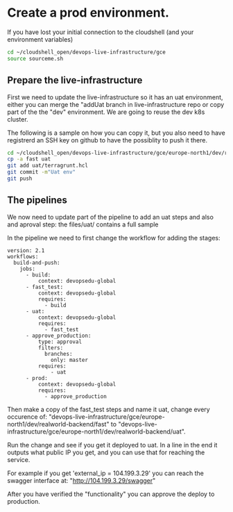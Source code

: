 # Create a prod environment.

If you have lost your initial connection to the cloudshell (and your environment variables)

```bash
cd ~/cloudshell_open/devops-live-infrastructure/gce
source sourceme.sh
````

## Prepare the live-infrastructure

First we need to update the live-infrastructure so it has an uat environment, either you can merge the "addUat branch in live-infrastructure repo or copy part of the the "dev" environment. We are going to reuse the dev k8s cluster. 

The following is a sample on how you can copy it, but you also need to have registrerd an SSH key on github to have the possiblity to push it there.

```bash
cd ~/cloudshell_open/devops-live-infrastructure/gce/europe-north1/dev/realworld-backend
cp -a fast uat
git add uat/terragrunt.hcl
git commit -m"Uat env"
git push
```

## The pipelines

We now need to update part of the pipeline to add an uat steps and also and aproval step:  the files/uat/ contains a full sample

In the pipeline we need to first change the workflow for adding the stages:


```
version: 2.1
workflows:
  build-and-push:
    jobs:
      - build:
          context: devopsedu-global
      - fast_test:
          context: devopsedu-global
          requires:
            - build
      - uat:
          context: devopsedu-global
          requires:
            - fast_test
      - approve_production:
          type: approval
          filters:
            branches:
              only: master
          requires:
              - uat
      - prod:
          context: devopsedu-global
          requires:
            - approve_production
```

Then make a copy of the fast_test steps and name it uat, change every occurence of: "devops-live-infrastructure/gce/europe-north1/dev/realworld-backend/fast" to "devops-live-infrastructure/gce/europe-north1/dev/realworld-backend/uat".

Run the change and see if you get it deployed to uat.
In a line in the end it outputs what public IP you get, and you can use that for reaching the service.

For example if you get 'external_ip = 104.199.3.29' you can reach the swagger interface at: "http://104.199.3.29/swagger"

After you have verified the "functionality" you can approve the deploy to production.